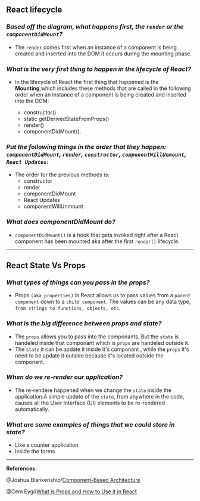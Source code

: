 ## **React lifecycle**

### ***Based off the diagram, what happens first, the `render` or the `componentDidMount`?***


- The `render` comes first when an instance of a component is being created and inserted into the DOM it occurs during the mounting phase.

### ***What is the very first thing to happen in the lifecycle of React?***

- In the lifecycle of React the first thing that happened is the **Mounting**,which includes these methods that are called in the following order when an instance of a component is being created and inserted into the DOM:

   - constructor()
   - static getDerivedStateFromProps()
    - render()
    - componentDidMount().

### ***Put the following things in the order that they happen: `componentDidMount`, `render`, `constructor`, `componentWillUnmount`, `React Updates`:***

- The order for the previous methods is:
   - constructor
   - render
   - componentDidMount
   - React Updates
   - componentWillUnmount
 

### ***What does componentDidMount do?***

- `componentDidMount()` is a hook that gets invoked right after a React component has been mounted aka after the first `render()` lifecycle.

---------------------------------------------------

## **React State Vs Props**

### ***What types of things can you pass in the props?***

- Props `(aka properties)` in React allows us to pass values from a `parent component` down to a `child component`. The values can be any data type, `from strings to functions, objects, etc`.

### ***What is the big difference between props and state?***

- The `props` allows you to pass into the componants. But the `state` is handeled inside that componant which is `props` are handeled outside it.
- The `state` it can be apdate it inside it's componant , while the `props` it's need to be apdate it outside because it's located outside the componant.

### ***When do we re-render our application?***

- The re-rendere happened when we change the `state` inside the application.A simple update of the `state`, from anywhere in the code, causes all the User Interface (UI) elements to be re-rendered automatically.

### ***What are some examples of things that we could store in state?***

- Like a counter application 
- Inside the forms

------------------------------------------------------------------------------------------------------


**References:**

@Joshua Blankenship/[Component-Based Architecture
](https://www.tutorialspoint.com/software_architecture_design/component_based_architecture.htm)


@Cem Eygi/[What is Props and How to Use it in React
](https://itnext.io/what-is-props-and-how-to-use-it-in-react-da307f500da0)